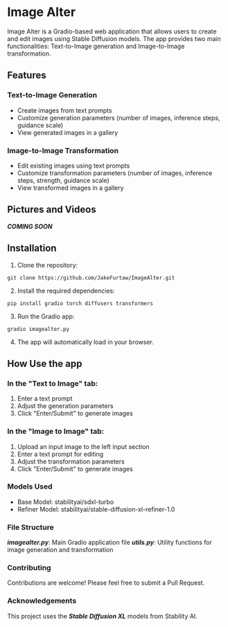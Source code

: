 # Image Alter
Image Alter is a Gradio-based web application that allows users to create and edit images using Stable Diffusion models. The app provides two main functionalities: Text-to-Image generation and Image-to-Image transformation.


## Features

### Text-to-Image Generation
- Create images from text prompts
- Customize generation parameters (number of images, inference steps, guidance scale)
- View generated images in a gallery
### Image-to-Image Transformation
- Edit existing images using text prompts
- Customize transformation parameters (number of images, inference steps, strength, guidance scale)
- View transformed images in a gallery

## Pictures and Videos
***COMING SOON***

## Installation

1. Clone the repository:
```commandline
git clone https://github.com/JakeFurtaw/ImageAlter.git
```
2. Install the required dependencies:
```commandline
pip install gradio torch diffusers transformers
```
3. Run the Gradio app:
```commandline
gradio imagealter.py
```
4. The app will automatically load in your browser.


## How Use the app
### In the "Text to Image" tab:
1. Enter a text prompt
2. Adjust the generation parameters
3. Click "Enter/Submit" to generate images

### In the "Image to Image" tab:
1. Upload an input image to the left input section
2. Enter a text prompt for editing
3. Adjust the transformation parameters
4. Click "Enter/Submit" to generate images

### Models Used
- Base Model: stabilityai/sdxl-turbo
- Refiner Model: stabilityai/stable-diffusion-xl-refiner-1.0

### File Structure
***imagealter.py***: Main Gradio application file
***utils.py***: Utility functions for image generation and transformation


### Contributing
Contributions are welcome! Please feel free to submit a Pull Request.

### Acknowledgements
This project uses the ***Stable Diffusion XL*** models from Stability AI.

